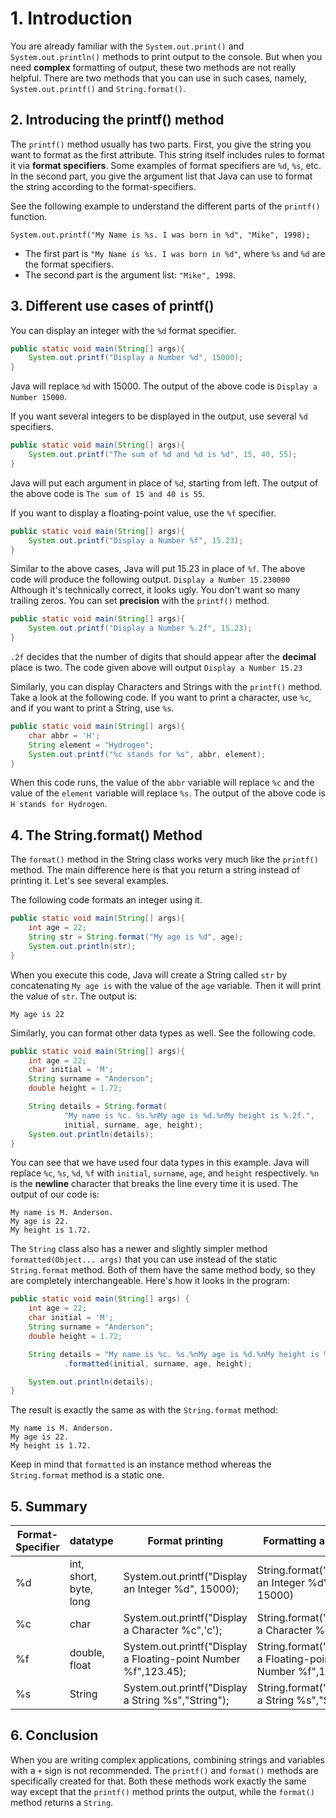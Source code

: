 # 1. Introduction

You are already familiar with the `System.out.print()` and `System.out.println()` methods to print output to the console. But when you need **complex** formatting of output, these two methods are not really helpful. There are two methods that you can use in such cases, namely, `System.out.printf()` and `String.format()`.

## 2. Introducing the printf() method
The `printf()` method usually has two parts. First, you give the string you want to format as the first attribute. This string itself includes rules to format it via **format specifiers**. Some examples of format specifiers are `%d`, `%s`, etc. In the second part, you give the argument list that Java can use to format the string according to the format-specifiers.

See the following example to understand the different parts of the `printf()` function.

    System.out.printf("My Name is %s. I was born in %d", "Mike", 1998);

- The first part is `"My Name is %s. I was born in %d"`, where `%s` and `%d` are the format specifiers.
- The second part is the argument list: `"Mike", 1998`.


## 3. Different use cases of printf()

You can display an integer with the `%d` format specifier.
```java
public static void main(String[] args){
    System.out.printf("Display a Number %d", 15000);
}
```
Java will replace `%d` with 15000. The output of the above code is `Display a Number 15000`.

If you want several integers to be displayed in the output, use several `%d` specifiers.

```java
public static void main(String[] args){
    System.out.printf("The sum of %d and %d is %d", 15, 40, 55);
}
```

Java will put each argument in place of `%d`, starting from left. The output of the above code is `The sum of 15 and 40 is 55`.

If you want to display a floating-point value, use the `%f` specifier.
```java
public static void main(String[] args){
    System.out.printf("Display a Number %f", 15.23);
}
```

Similar to the above cases, Java will put 15.23 in place of `%f`. The above code will produce the following output. `Display a Number 15.230000` Although it's technically correct, it looks ugly. You don't want so many trailing zeros. You can set **precision** with the `printf()` method.
```java
public static void main(String[] args){
    System.out.printf("Display a Number %.2f", 15.23);
}
```
`.2f` decides that the number of digits that should appear after the **decimal** place is two. The code given above will output `Display a Number 15.23`

Similarly, you can display Characters and Strings with the `printf()` method. Take a look at the following code. If you want to print a character, use `%c`, and if you want to print a String, use `%s`.

```java
public static void main(String[] args){
    char abbr = 'H';
    String element = "Hydrogen";
    System.out.printf("%c stands for %s", abbr, element);
}
```

When this code runs, the value of the `abbr` variable will replace `%c` and the value of the `element` variable will replace `%s`. The output of the above code is `H stands for Hydrogen`.


## 4. The String.format() Method

The `format()` method in the String class works very much like the `printf()` method. The main difference here is that you return a string instead of printing it. Let's see several examples.

The following code formats an integer using it.
```java
public static void main(String[] args){
    int age = 22;
    String str = String.format("My age is %d", age);
    System.out.println(str);
}
```
When you execute this code, Java will create a String called `str` by concatenating `My age is` with the value of the `age` variable. Then it will print the value of `str`. The output is:

    My age is 22

Similarly, you can format other data types as well. See the following code.
```java
public static void main(String[] args){
    int age = 22;
    char initial = 'M';
    String surname = "Anderson";
    double height = 1.72;

    String details = String.format(
            "My name is %c. %s.%nMy age is %d.%nMy height is %.2f.",
            initial, surname, age, height);
    System.out.println(details);
}
```

You can see that we have used four data types in this example. Java will replace `%c`, `%s`, `%d`, `%f` with `initial`, `surname`, `age`, and `height` respectively. `%n` is the **newline** character that breaks the line every time it is used. The output of our code is:
```
My name is M. Anderson.
My age is 22.
My height is 1.72.
```

The `String` class also has a newer and slightly simpler method `formatted(Object... args)` that you can use instead of the static `String.format` method. Both of them have the same method body, so they are completely interchangeable. Here's how it looks in the program:
```java
public static void main(String[] args) {
    int age = 22;
    char initial = 'M';
    String surname = "Anderson";
    double height = 1.72;

    String details = "My name is %c. %s.%nMy age is %d.%nMy height is %.2f."
            .formatted(initial, surname, age, height);

    System.out.println(details);
}
```
The result is exactly the same as with the `String.format` method:
```
My name is M. Anderson.
My age is 22.
My height is 1.72.
```
Keep in mind that `formatted` is an instance method whereas the `String.format` method is a static one.


## 5. Summary


| **Format-Specifier** | **datatype**           | **Format printing**                                | **Formatting a string**                       |
| -------------------- | ---------------------- | -------------------------------------------------- | --------------------------------------------- |
| %d                   | int, short, byte, long | System.out.printf("Display an Integer %d", 15000); | String.format("Display an Integer %d", 15000) |
| %c                     | char                        |        	System.out.printf("Display a Character %c",'c');                                              |       String.format("Display a Character %c",'c')                                        |
|  %f                   | double, float                        |             	System.out.printf("Display a Floating-point Number %f",123.45);                                         |          String.format("Display a Floating-point Number %f",123.45)                                     |
|        %s              | String                        |          	System.out.printf("Display a String %s","String");                                            |              String.format("Display a String %s","String")                                 |

## 6. Conclusion

When you are writing complex applications, combining strings and variables with a `+` sign is not recommended. The `printf()` and `format()` methods are specifically created for that. Both these methods work exactly the same way except that the `printf()` method prints the output, while the `format()` method returns a `String`.
